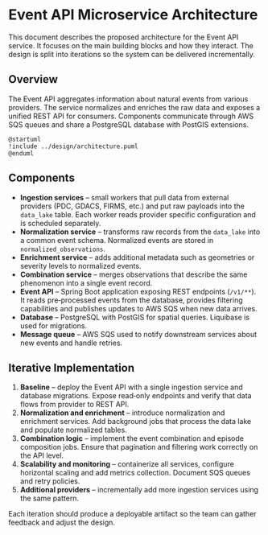 # Event API Microservice Architecture

This document describes the proposed architecture for the Event API service. It focuses on the main building blocks and how they interact. The design is split into iterations so the system can be delivered incrementally.

## Overview

The Event API aggregates information about natural events from various providers. The service normalizes and enriches the raw data and exposes a unified REST API for consumers. Components communicate through AWS SQS queues and share a PostgreSQL database with PostGIS extensions.

```
@startuml
!include ../design/architecture.puml
@enduml
```

## Components

- **Ingestion services** – small workers that pull data from external providers (PDC, GDACS, FIRMS, etc.) and put raw payloads into the `data_lake` table. Each worker reads provider specific configuration and is scheduled separately.
- **Normalization service** – transforms raw records from the `data_lake` into a common event schema. Normalized events are stored in `normalized_observations`.
- **Enrichment service** – adds additional metadata such as geometries or severity levels to normalized events.
- **Combination service** – merges observations that describe the same phenomenon into a single event record.
- **Event API** – Spring Boot application exposing REST endpoints (`/v1/**`). It reads pre‑processed events from the database, provides filtering capabilities and publishes updates to AWS SQS when new data arrives.
- **Database** – PostgreSQL with PostGIS for spatial queries. Liquibase is used for migrations.
- **Message queue** – AWS SQS used to notify downstream services about new events and handle retries.

## Iterative Implementation

1. **Baseline** – deploy the Event API with a single ingestion service and database migrations. Expose read‑only endpoints and verify that data flows from provider to REST API.
2. **Normalization and enrichment** – introduce normalization and enrichment services. Add background jobs that process the data lake and populate normalized tables.
3. **Combination logic** – implement the event combination and episode composition jobs. Ensure that pagination and filtering work correctly on the API level.
4. **Scalability and monitoring** – containerize all services, configure horizontal scaling and add metrics collection. Document SQS queues and retry policies.
5. **Additional providers** – incrementally add more ingestion services using the same pattern.

Each iteration should produce a deployable artifact so the team can gather feedback and adjust the design.

